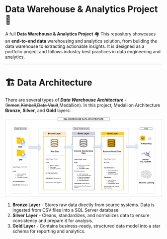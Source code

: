 # Data Warehouse & Analytics Project 🚀
A full **Data Warehouse & Analytics Project** 🏘
This repository showcases an **end-to-end data** warehousing and analytics solution, from building the data warehouse to extracting actionable insights. It is designed as a portfolio project and follows industry best practices in data engineering and analytics.

***

# 🏗️ Data Architecture
There are several types of ***Data Warehouse Architecture*** - (~~Inmon~~,~~Kimball~~,~~Data Vault~~,Medallion). In this project, Medallion Architecture **Bronze**, **Silver**, and **Gold** layers:

![Data Architecture](https://github.com/onwecdavid/sql-data-warehouse-project/blob/main/docs/sql_warehouse_data_architecture.png)

1. **Bronze Layer** - Stores raw data directly from source systems. Data is ingested from CSV files into a SQL Server database.  
2. **Silver Layer** - Cleans, standardizes, and normalizes data to ensure consistency and prepare it for analysis.  
3. **Gold Layer** - Contains business-ready, structured data model into a star schema for reporting and analytics.  

